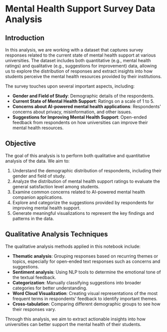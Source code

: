 # Mental Health Support Survey Data Analysis

## Introduction
In this analysis, we are working with a dataset that captures survey responses related to the current state of mental health support at various universities. The dataset includes both quantitative (e.g., mental health ratings) and qualitative (e.g., suggestions for improvement) data, allowing us to explore the distribution of responses and extract insights into how students perceive the mental health resources provided by their institutions.

The survey touches upon several important aspects, including:
- **Gender and Field of Study**: Demographic details of the respondents.
- **Current State of Mental Health Support**: Ratings on a scale of 1 to 5.
- **Concerns about AI-powered mental health applications**: Respondents' concerns about privacy, misinformation, and other issues.
- **Suggestions for Improving Mental Health Support**: Open-ended feedback from respondents on how universities can improve their mental health resources.

## Objective
The goal of this analysis is to perform both qualitative and quantitative analysis of the data. We aim to:
1. Understand the demographic distribution of respondents, including their gender and field of study.
2. Analyze the distribution of mental health support ratings to evaluate the general satisfaction level among students.
3. Examine common concerns related to AI-powered mental health companion applications.
4. Explore and categorize the suggestions provided by respondents for improving mental health support.
5. Generate meaningful visualizations to represent the key findings and patterns in the data.

## Qualitative Analysis Techniques
The qualitative analysis methods applied in this notebook include:
- **Thematic analysis**: Grouping responses based on recurring themes or topics, especially for open-ended text responses such as concerns and suggestions.
- **Sentiment analysis**: Using NLP tools to determine the emotional tone of the textual feedback.
- **Categorization**: Manually classifying suggestions into broader categories for better understanding.
- **Word Cloud Visualization**: Creating visual representations of the most frequent terms in respondents' feedback to identify important themes.
- **Cross-tabulation**: Comparing different demographic groups to see how their responses vary.

Through this analysis, we aim to extract actionable insights into how universities can better support the mental health of their students.
